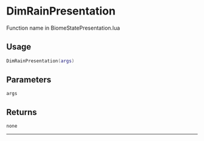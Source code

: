 # DimRainPresentation
Function name in BiomeStatePresentation.lua
## Usage
```lua
DimRainPresentation(args)
```
## Parameters
`args`
## Returns
`none`

---
